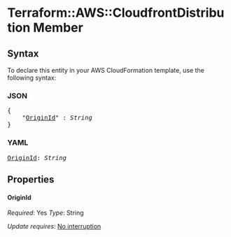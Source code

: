 # Terraform::AWS::CloudfrontDistribution Member

## Syntax

To declare this entity in your AWS CloudFormation template, use the following syntax:

### JSON

<pre>
{
    "<a href="#originid" title="OriginId">OriginId</a>" : <i>String</i>
}
</pre>

### YAML

<pre>
<a href="#originid" title="OriginId">OriginId</a>: <i>String</i>
</pre>

## Properties

#### OriginId

_Required_: Yes
_Type_: String

_Update requires_: [No interruption](https://docs.aws.amazon.com/AWSCloudFormation/latest/UserGuide/using-cfn-updating-stacks-update-behaviors.html#update-no-interrupt)

